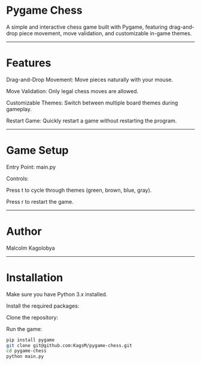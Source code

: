 # Pygame Chess

A simple and interactive chess game built with Pygame, featuring drag-and-drop piece movement, move validation, and customizable in-game themes.

---

# Features

Drag-and-Drop Movement: Move pieces naturally with your mouse.

Move Validation: Only legal chess moves are allowed.

Customizable Themes: Switch between multiple board themes during gameplay.

Restart Game: Quickly restart a game without restarting the program.

---

# Game Setup

Entry Point: main.py

Controls:

Press t to cycle through themes (green, brown, blue, gray).

Press r to restart the game.

---

# Author
Malcolm Kagolobya

---

# Installation

Make sure you have Python 3.x installed.

Install the required packages:

Clone the repository:

Run the game:

```bash
pip install pygame
git clone git@github.com:KagsM/pygame-chess.git
cd pygame-chess
python main.py